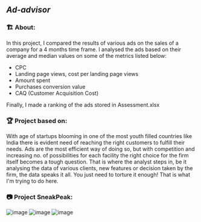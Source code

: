 ## <i>Ad-advisor</i>
### 🏗️ About:
In this project, I compared the results of various ads on the sales of a company for a 4 months time frame. I analysed the ads based on their average and median values on some of the metrics listed below:
- CPC
- Landing page views, cost per landing page views
- Amount spent
- Purchases conversion value
- CAQ (Customer Acquisition Cost)

Finally, I made a ranking of the ads stored in Assessment.xlsx

### 🏆 Project based on:
With age of startups blooming in one of the most youth filled countries like India there is evident need of reaching the right customers to fulfill their needs. Ads are the most efficient way of doing so, but with competition and increasing no. of possibilities for each facility the right choice for the firm itself becomes a tough question. That is where the analyst steps in, be it analysing the data of various clients, new features or decision taken by the firm, the data speaks it all. You just need to torture it enough! That is what I'm trying to do here.

### 📷 Project SneakPeak: 
![image](https://user-images.githubusercontent.com/68206552/165972450-29a7ade3-0363-4cf0-9a13-0c9b9f72b15d.png)
![image](https://user-images.githubusercontent.com/68206552/165972613-eb2d8f65-00d1-4862-b657-b90ac5592bb4.png)
![image](https://user-images.githubusercontent.com/68206552/165979254-3c347866-03bc-418a-9ff1-384b94d24a09.png)
